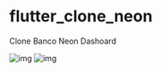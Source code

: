 # flutter_clone_neon
Clone Banco Neon Dashoard

![img](https://raw.githubusercontent.com/brunoqualhato/flutter_clone_neon/master/Captura%20de%20tela%20de%202019-07-25%2021-01-52.png?token=AF4PBWX72CSJPAEAI77TK4C5HJBY2)
![img](https://raw.githubusercontent.com/brunoqualhato/flutter_clone_neon/master/Captura%20de%20tela%20de%202019-07-25%2021-02-05.png?token=AF4PBWRYPBCDNRMUTK6HNLS5HJBZA)

